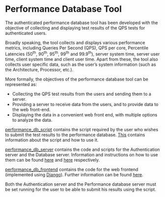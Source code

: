 # Performance Database Tool

The authenticated performance database tool has been developed with the objective of collecting and displaying test results of the QPS tests for authenticated users.

Broadly speaking, the tool collects and displays various performance metrics, including Queries Per Second (QPS), QPS per core, Percentile Latencies (50<sup>th</sup>, 90<sup>th</sup>, 95<sup>th</sup>, 99<sup>th</sup> and 99.9<sup>th</sup>), server system time, server user time, client system time and client user time. Apart from these, the tool also collects user specific data, such as the user’s system information (such as the Architecture, Processor, etc.).

More formally, the objectives of the performance database tool can be represented as:

* Collecting the QPS test results from the users and sending them to a server.
* Providing a server to receive data from the users, and to provide data to the web front-end.
* Displaying the data in a convenient web front end, with multiple options to analyze the data.

[performance_db_script](performance_db_script/) contains the script required by the user who wishes to submit the test results to the performance database. [This](performance_db_script/ReadMe.md) contains information about the script and how to use it.

[performance_db_server](performance_db_server/) contains the code and scripts for the Authentication server and the Database server. Information and instructions on how to use them can be found [here](performance_db_server/auth_server/ReadMe.md) and [here](performance_db_server/data_server/ReadMe.md) respectively.

[performance_db_frontend](performance_db_frontend/) contains the code for the web frontend (implemented using [Django](https://www.djangoproject.com/)). Further information can be found [here](performance_db_frontend/ReadMe.md).

Both the Authentication server and the Performance database server must be set running for the user to be able to submit his results using the script.
